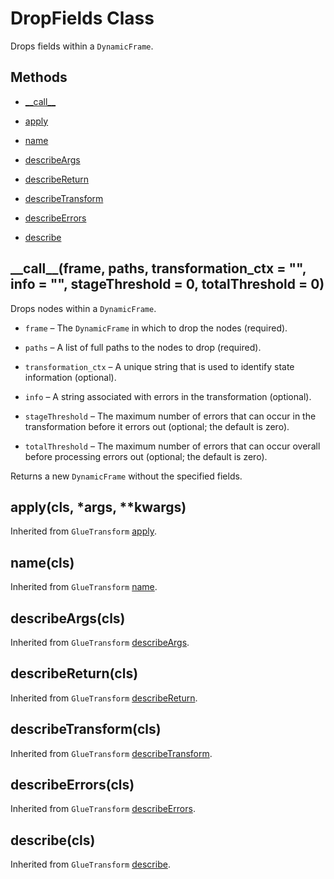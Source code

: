 # DropFields Class<a name="aws-glue-api-crawler-pyspark-transforms-DropFields"></a>

Drops fields within a `DynamicFrame`\.

## Methods<a name="aws-glue-api-crawler-pyspark-transforms-DropFields-_methods"></a>

+ [\_\_call\_\_](#aws-glue-api-crawler-pyspark-transforms-DropFields-__call__)

+ [apply](#aws-glue-api-crawler-pyspark-transforms-DropFields-apply)

+ [name](#aws-glue-api-crawler-pyspark-transforms-DropFields-name)

+ [describeArgs](#aws-glue-api-crawler-pyspark-transforms-DropFields-describeArgs)

+ [describeReturn](#aws-glue-api-crawler-pyspark-transforms-DropFields-describeReturn)

+ [describeTransform](#aws-glue-api-crawler-pyspark-transforms-DropFields-describeTransform)

+ [describeErrors](#aws-glue-api-crawler-pyspark-transforms-DropFields-describeErrors)

+ [describe](#aws-glue-api-crawler-pyspark-transforms-DropFields-describe)

## \_\_call\_\_\(frame, paths, transformation\_ctx = "", info = "", stageThreshold = 0, totalThreshold = 0\)<a name="aws-glue-api-crawler-pyspark-transforms-DropFields-__call__"></a>

Drops nodes within a `DynamicFrame`\.

+ `frame` – The `DynamicFrame` in which to drop the nodes \(required\)\.

+ `paths` – A list of full paths to the nodes to drop \(required\)\.

+ `transformation_ctx` – A unique string that is used to identify state information \(optional\)\.

+ `info` – A string associated with errors in the transformation \(optional\)\.

+ `stageThreshold` – The maximum number of errors that can occur in the transformation before it errors out \(optional; the default is zero\)\.

+ `totalThreshold` – The maximum number of errors that can occur overall before processing errors out \(optional; the default is zero\)\.

Returns a new `DynamicFrame` without the specified fields\.

## apply\(cls, \*args, \*\*kwargs\)<a name="aws-glue-api-crawler-pyspark-transforms-DropFields-apply"></a>

Inherited from `GlueTransform` [apply](aws-glue-api-crawler-pyspark-transforms-GlueTransform.md#aws-glue-api-crawler-pyspark-transforms-GlueTransform-apply)\.

## name\(cls\)<a name="aws-glue-api-crawler-pyspark-transforms-DropFields-name"></a>

Inherited from `GlueTransform` [name](aws-glue-api-crawler-pyspark-transforms-GlueTransform.md#aws-glue-api-crawler-pyspark-transforms-GlueTransform-name)\.

## describeArgs\(cls\)<a name="aws-glue-api-crawler-pyspark-transforms-DropFields-describeArgs"></a>

Inherited from `GlueTransform` [describeArgs](aws-glue-api-crawler-pyspark-transforms-GlueTransform.md#aws-glue-api-crawler-pyspark-transforms-GlueTransform-describeArgs)\.

## describeReturn\(cls\)<a name="aws-glue-api-crawler-pyspark-transforms-DropFields-describeReturn"></a>

Inherited from `GlueTransform` [describeReturn](aws-glue-api-crawler-pyspark-transforms-GlueTransform.md#aws-glue-api-crawler-pyspark-transforms-GlueTransform-describeReturn)\.

## describeTransform\(cls\)<a name="aws-glue-api-crawler-pyspark-transforms-DropFields-describeTransform"></a>

Inherited from `GlueTransform` [describeTransform](aws-glue-api-crawler-pyspark-transforms-GlueTransform.md#aws-glue-api-crawler-pyspark-transforms-GlueTransform-describeTransform)\.

## describeErrors\(cls\)<a name="aws-glue-api-crawler-pyspark-transforms-DropFields-describeErrors"></a>

Inherited from `GlueTransform` [describeErrors](aws-glue-api-crawler-pyspark-transforms-GlueTransform.md#aws-glue-api-crawler-pyspark-transforms-GlueTransform-describeErrors)\.

## describe\(cls\)<a name="aws-glue-api-crawler-pyspark-transforms-DropFields-describe"></a>

Inherited from `GlueTransform` [describe](aws-glue-api-crawler-pyspark-transforms-GlueTransform.md#aws-glue-api-crawler-pyspark-transforms-GlueTransform-describe)\.